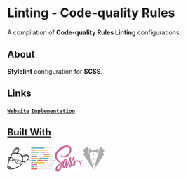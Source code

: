 # Linting - Code-quality Rules

A compilation of **Code-quality Rules Linting** configurations.

## About

**Stylelint** configuration for **SCSS**.

## Links

**[`Website`](https://alexbleggi.netlify.app/docs/projects/linting-code-quality-rules/stylelint/scss)** **[`Implementation`](https://alexbleggi.netlify.app/docs/projects/linting-code-quality-rules/stylelint/scss/implementation)**

## [Built With](https://alexbleggi.netlify.app/docs/projects/linting-code-quality-rules/stylelint/scss/#built-with)

<div style="display: inline_block">
  <a href="https://editorconfig.org/" target="_blank">
    <img align="center" alt="EditorConfig" height="50" width="50" src="https://github.com/alexbjr369/alexbjr369/blob/main/icons/editorconfig.png">
  </a>
  <a href="https://prettier.io/" target="_blank">
    <img align="center" alt="Prettier" height="50" width="50" src="https://github.com/alexbjr369/alexbjr369/blob/main/icons/prettier.svg">
  </a>
  <a href="https://sass-lang.com/" target="_blank">
    <img align="center" alt="Sass" height="60" width="60" src="https://github.com/alexbjr369/alexbjr369/blob/main/icons/sass.svg">
  </a>
  <a href="https://stylelint.io/" target="_blank">
    <img align="center" alt="Stylelint" height="50" width="50" src="https://github.com/alexbjr369/alexbjr369/blob/main/icons/stylelint-gray.svg">
  </a>
</div>
